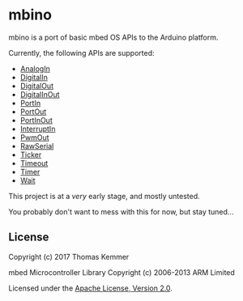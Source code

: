 # mbino

mbino is a port of basic mbed OS APIs to the Arduino platform.

Currently, the following APIs are supported:

- [AnalogIn](https://docs.mbed.com/docs/mbed-os-api-reference/en/latest/APIs/io/AnalogIn/)
- [DigitalIn](https://docs.mbed.com/docs/mbed-os-api-reference/en/latest/APIs/io/DigitalIn/)
- [DigitalOut](https://docs.mbed.com/docs/mbed-os-api-reference/en/latest/APIs/io/DigitalOut/)
- [DigitalInOut](https://docs.mbed.com/docs/mbed-os-api-reference/en/latest/APIs/io/DigitalInOut/)
- [PortIn](https://docs.mbed.com/docs/mbed-os-api-reference/en/latest/APIs/io/PortIn/)
- [PortOut](https://docs.mbed.com/docs/mbed-os-api-reference/en/latest/APIs/io/PortOut/)
- [PortInOut](https://docs.mbed.com/docs/mbed-os-api-reference/en/latest/APIs/io/PortInOut/)
- [InterruptIn](https://docs.mbed.com/docs/mbed-os-api-reference/en/latest/APIs/io/InterruptIn/)
- [PwmOut](https://docs.mbed.com/docs/mbed-os-api-reference/en/latest/APIs/io/PwmOut/)
- [RawSerial](https://docs.mbed.com/docs/mbed-os-api/en/mbed-os-5.5/api/classmbed_1_1RawSerial.html)
- [Ticker](https://docs.mbed.com/docs/mbed-os-api-reference/en/latest/APIs/tasks/Ticker/)
- [Timeout](https://docs.mbed.com/docs/mbed-os-api-reference/en/latest/APIs/tasks/TimeOut/)
- [Timer](https://docs.mbed.com/docs/mbed-os-api-reference/en/latest/APIs/tasks/Timer/)
- [Wait](https://docs.mbed.com/docs/mbed-os-api-reference/en/latest/APIs/tasks/wait/)

This project is at a *very* early stage, and mostly untested.

You probably don't want to mess with this for now, but stay tuned...


## License

Copyright (c) 2017 Thomas Kemmer

mbed Microcontroller Library Copyright (c) 2006-2013 ARM Limited

Licensed under the [Apache License, Version
2.0](http://www.apache.org/licenses/LICENSE-2.0).
